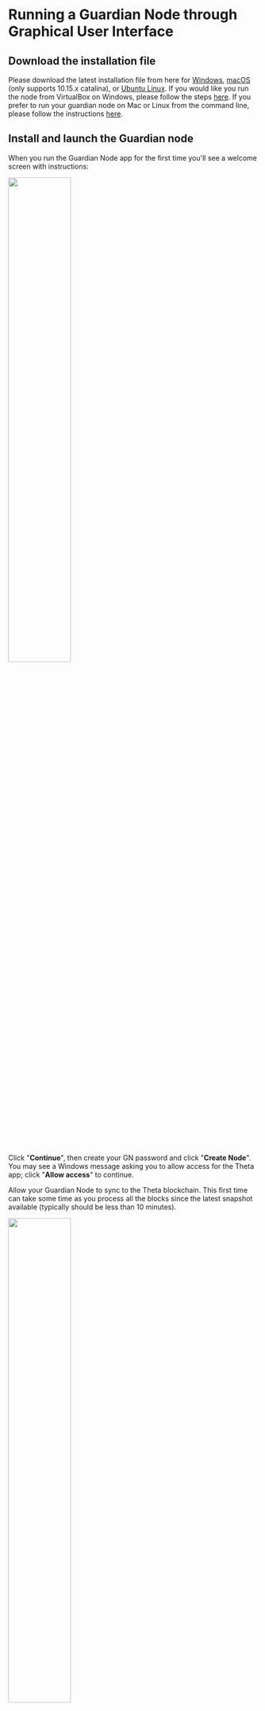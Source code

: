 # Running a Guardian Node through Graphical User Interface

## Download the installation file

Please download the latest installation file from here for [Windows](https://api.thetatoken.org/downloads/guardian-node/windows?network=testnet), [macOS](https://api.thetatoken.org/downloads/guardian-node/macos?network=testnet) (only supports 10.15.x catalina), or [Ubuntu Linux](https://api.thetatoken.org/downloads/guardian-node/linux?network=testnet). If you would like you run the node from VirtualBox on Windows, please follow the steps [here](./VIRTUAL_BOX.md#running-a-guardian-node-through-virtualbox-on-windows). If you prefer to run your guardian node on Mac or Linux from the command line, please follow the instructions [here](./CLI.md#running-a-guardian-node-through-command-line). 

## Install and launch the Guardian node

When you run the Guardian Node app for the first time you'll see a welcome screen with instructions:

<a href="url"><img src="./images/GN_welcome.png" align="center" height="50%" width="50%" ></a>

Click "**Continue**", then create your GN password and click "**Create Node**". You may see a Windows message asking you to allow access for the Theta app; click "**Allow access**" to continue. 

Allow your Guardian Node to sync to the Theta blockchain. This first time can take some time as you process all the blocks since the latest snapshot available (typically should be less than 10 minutes). 

<a href="url"><img src="./images/GN_syncing.png" align="center" height="50%" width="50%" ></a>

Once your node has synced, you'll see the `summary` of your node under **Guardian Node Holder (Summary)**. You'll use this to stake your THETA tokens to your Guardian Node. If you need to stake tokens using the QR code, please **click on the QR code image to enlarge it** first, and then you'll be able to scan it.

<a href="url"><img src="./images/GN_deposit_stake.png" align="center" height="50%" width="50%" ></a>

## Stake to the Guardian node

Now that you have the `summary` of your node, you can proceed to stake some tokens to it to make it a full guardian node. Please follow the instructions [here](./STAKING.md#staking-through-web-wallet) for the steps to stake from Web Wallet. If you want to stake from your Mobile Wallet, please follow the steps [here](./STAKING.md#staking-through-mobile-wallet).

## Verify the Guardian node

After completing the staking transaction the Guardian Node app will display your current stake, total TFUEL earnings, session TFUEL earnings, and your node connectivity. 

<a href="url"><img src="./images/GN_verified.png" align="center" height="50%" width="50%" ></a>

You can verify the staking transaction was completed by entering your wallet address or staking address in the [Testnet block explorer](https://guardian-testnet-explorer.thetatoken.org/). You can also verify your earnings in the [Theta Wallet](https://wallet.thetatoken.org/). Remember to select **Sapphire_Testnet** from the drop down menu.

## Verify the TFUEL earning

The Guardian Node app will display your total TFUEL earnings and session TFUEL earnings, or you can also see all of your TFUEL earnings earned by checking your wallet address in the [Testnet block explorer](https://guardian-testnet-explorer.thetatoken.org/). Guardian Node TFUEL earnings are awarded every 100 blocks, or approximately every 10 minutes. The first time you launch your Guardian Node, it may take up to 30 minutes (300 blocks) to see the first TFUEL earnings. 

## Withdrawing your stake from the Guardian node

If at a later time you wish to withdraw your stake tokens from the Guardian node, please follow the instructions [here](./WITHDRAW_STAKE.md).
